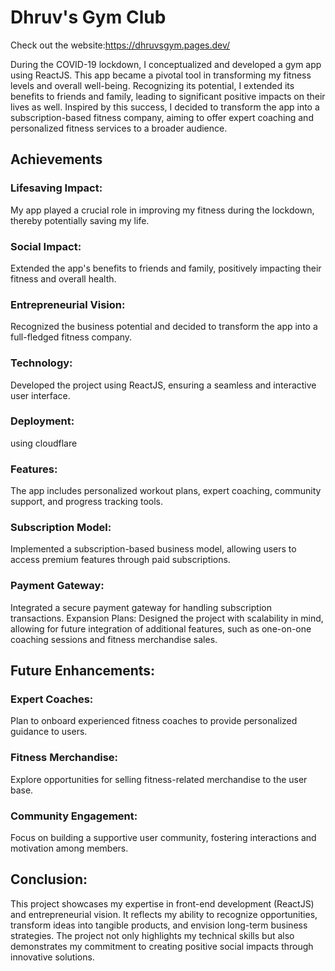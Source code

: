 # Dhruv's Gym Club 
Check out the website:https://dhruvsgym.pages.dev/

During the COVID-19 lockdown, I conceptualized and developed a gym app using ReactJS. This app became a pivotal tool in transforming my fitness levels and overall well-being. Recognizing its potential, I extended its benefits to friends and family, leading to significant positive impacts on their lives as well. Inspired by this success, I decided to transform the app into a subscription-based fitness company, aiming to offer expert coaching and personalized fitness services to a broader audience.

## Achievements
### Lifesaving Impact: 
My app played a crucial role in improving my fitness during the lockdown, thereby potentially saving my life.
### Social Impact: 
Extended the app's benefits to friends and family, positively impacting their fitness and overall health.
### Entrepreneurial Vision: 
Recognized the business potential and decided to transform the app into a full-fledged fitness company.
### Technology:
Developed the project using ReactJS, ensuring a seamless and interactive user interface.
### Deployment:
using cloudflare 
### Features: 
The app includes personalized workout plans, expert coaching, community support, and progress tracking tools.
### Subscription Model: 
Implemented a subscription-based business model, allowing users to access premium features through paid subscriptions.
### Payment Gateway: 
Integrated a secure payment gateway for handling subscription transactions.
Expansion Plans: Designed the project with scalability in mind, allowing for future integration of additional features, such as one-on-one coaching sessions and fitness merchandise sales.

## Future Enhancements:
### Expert Coaches: 
Plan to onboard experienced fitness coaches to provide personalized guidance to users.
### Fitness Merchandise: 
Explore opportunities for selling fitness-related merchandise to the user base.
### Community Engagement: 
Focus on building a supportive user community, fostering interactions and motivation among members.
## Conclusion:
This project showcases my expertise in front-end development (ReactJS) and entrepreneurial vision. It reflects my ability to recognize opportunities, transform ideas into tangible products, and envision long-term business strategies. The project not only highlights my technical skills but also demonstrates my commitment to creating positive social impacts through innovative solutions.

